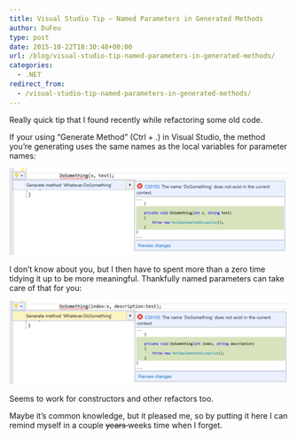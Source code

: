 ```yaml
---
title: Visual Studio Tip – Named Parameters in Generated Methods
author: DuFeu
type: post
date: 2015-10-22T18:30:48+00:00
url: /blog/visual-studio-tip-named-parameters-in-generated-methods/
categories:
  - .NET
redirect_from:
  - /visual-studio-tip-named-parameters-in-generated-methods/
---
```


Really quick tip that I found recently while refactoring some old code.

If your using &#8220;Generate Method&#8221; (Ctrl + .) in Visual Studio, the method you&#8217;re generating uses the same names as the local variables for parameter names:

![Generate Method without Named Parameters](../../images/2015/10/GenerateMethod1.png "Generate Method without Named Parameters")

I don&#8217;t know about you, but I then have to spent more than a zero time tidying it up to be more meaningful. Thankfully named parameters can take care of that for you:

![Generate Method without Named Parameters](../../images/2015/10/GenerateMethod2.png "Generate Method without Named Parameters")

Seems to work for constructors and other refactors too.

Maybe it&#8217;s common knowledge, but it pleased me, so by putting it here I can remind myself in a couple <del datetime="2015-10-04T13:12:08+00:00">years </del>weeks time when I forget.

